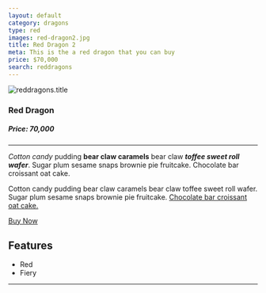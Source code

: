 ```yaml
---
layout: default
category: dragons
type: red
images: red-dragon2.jpg
title: Red Dragon 2
meta: This is the a red dragon that you can buy
price: $70,000
search: reddragons
---
```


<img class="img-flex individual" src="{{site.baseurl}}/images/red-dragon2.jpg" alt="reddragons.title">

### Red Dragon
##### Price: 70,000

<hr>

*Cotton candy* pudding **bear claw caramels** bear claw ***toffee sweet roll wafer***. Sugar plum sesame snaps brownie pie fruitcake. Chocolate bar croissant oat cake.

Cotton candy pudding bear claw caramels bear claw toffee sweet roll wafer. Sugar plum sesame snaps brownie pie fruitcake. [Chocolate bar croissant oat cake.]()

<a class="btn2" href="{{site.baseurl}}/cart/"> Buy Now</a>

## Features

- Red
- Fiery

<hr>
